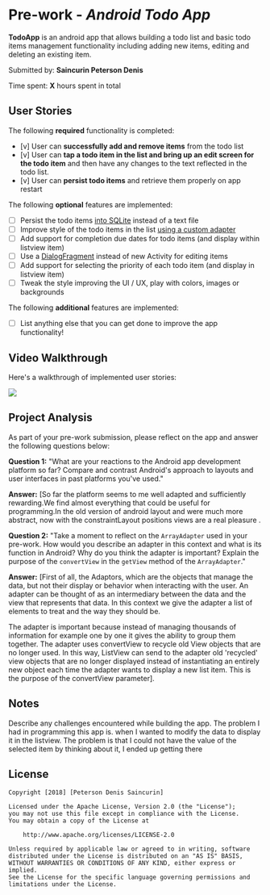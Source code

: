 # Pre-work - *Android Todo App*

**TodoApp** is an android app that allows building a todo list and basic todo items management functionality including adding new items, editing and deleting an existing item.

Submitted by: **Saincurin Peterson Denis**

Time spent: **X** hours spent in total

## User Stories

The following **required** functionality is completed:

* [v] User can **successfully add and remove items** from the todo list
* [v] User can **tap a todo item in the list and bring up an edit screen for the todo item** and then have any changes to the text reflected in the todo list.
* [v] User can **persist todo items** and retrieve them properly on app restart

The following **optional** features are implemented:

* [ ] Persist the todo items [into SQLite](http://guides.codepath.com/android/Persisting-Data-to-the-Device#sqlite) instead of a text file
* [ ] Improve style of the todo items in the list [using a custom adapter](http://guides.codepath.com/android/Using-an-ArrayAdapter-with-ListView)
* [ ] Add support for completion due dates for todo items (and display within listview item)
* [ ] Use a [DialogFragment](http://guides.codepath.com/android/Using-DialogFragment) instead of new Activity for editing items
* [ ] Add support for selecting the priority of each todo item (and display in listview item)
* [ ] Tweak the style improving the UI / UX, play with colors, images or backgrounds

The following **additional** features are implemented:

* [ ] List anything else that you can get done to improve the app functionality!

## Video Walkthrough

Here's a walkthrough of implemented user stories:

<img src='http://i.imgur.com/efo4C0P.gif' />


## Project Analysis

As part of your pre-work submission, please reflect on the app and answer the following questions below:

**Question 1:** "What are your reactions to the Android app development platform so far? Compare and contrast Android's approach to layouts and user interfaces in past platforms you've used."

**Answer:** [So far the platform seems to me well adapted and sufficiently rewarding.We find almost everything that could be useful for programming.In the old version of android layout and were much more abstract, now with the constraintLayout positions views are a real pleasure
.

**Question 2:** "Take a moment to reflect on the `ArrayAdapter` used in your pre-work. How would you describe an adapter in this context and what is its function in Android? Why do you think the adapter is important? Explain the purpose of the `convertView` in the `getView` method of the `ArrayAdapter`."

**Answer:** [First of all, the Adaptors, which are the objects that manage the data, but not their display or behavior when interacting with the user. An adapter can be thought of as an intermediary between the data and the view that represents that data. In this context we give the adapter a list of elements to treat and the way they should be. 

The adapter is important because instead of managing thousands of information for example one by one it gives the ability to group them together. The adapter uses convertView to recycle old View objects that are no longer used. In this way, ListView can send to the adapter old 'recycled' view objects that are no longer displayed instead of instantiating an entirely new object each time the adapter wants to display a new list item. This is the purpose of the convertView parameter].

## Notes

Describe any challenges encountered while building the app.
The problem I had in programming this app is. when I wanted to modify the data to display it in the listview. The problem is that I could not have the value of the selected item by thinking about it, I ended up getting there

## License

    Copyright [2018] [Peterson Denis Saincurin]

    Licensed under the Apache License, Version 2.0 (the "License");
    you may not use this file except in compliance with the License.
    You may obtain a copy of the License at

        http://www.apache.org/licenses/LICENSE-2.0

    Unless required by applicable law or agreed to in writing, software
    distributed under the License is distributed on an "AS IS" BASIS,
    WITHOUT WARRANTIES OR CONDITIONS OF ANY KIND, either express or implied.
    See the License for the specific language governing permissions and
    limitations under the License.
